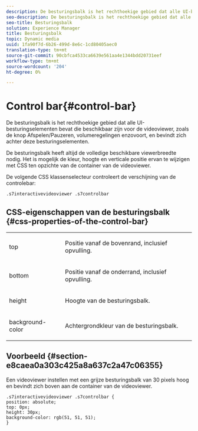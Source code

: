```yaml
---
description: De besturingsbalk is het rechthoekige gebied dat alle UI-besturingselementen bevat die beschikbaar zijn voor de videoviewer, zoals de knop Afspelen/Pauzeren, volumeregelingen enzovoort, en bevindt zich achter deze besturingselementen.
seo-description: De besturingsbalk is het rechthoekige gebied dat alle UI-besturingselementen bevat die beschikbaar zijn voor de videoviewer, zoals de knop Afspelen/Pauzeren, volumeregelingen enzovoort, en bevindt zich achter deze besturingselementen.
seo-title: Besturingsbalk
solution: Experience Manager
title: Besturingsbalk
topic: Dynamic media
uuid: 1fa90f7d-6b26-499d-8e6c-1cd80405aec0
translation-type: tm+mt
source-git-commit: 90cbfca4533ca6639e561aa4e1344bdd20731eef
workflow-type: tm+mt
source-wordcount: '204'
ht-degree: 0%

---
```



# Control bar{#control-bar}

De besturingsbalk is het rechthoekige gebied dat alle UI-besturingselementen bevat die beschikbaar zijn voor de videoviewer, zoals de knop Afspelen/Pauzeren, volumeregelingen enzovoort, en bevindt zich achter deze besturingselementen.

<!--<a id="section_061E550C1C1D4DB2BD663A898895B38C"></a>-->

De besturingsbalk heeft altijd de volledige beschikbare viewerbreedte nodig. Het is mogelijk de kleur, hoogte en verticale positie ervan te wijzigen met CSS ten opzichte van de container van de videoviewer.

De volgende CSS klassenselecteur controleert de verschijning van de controlebar:

```
.s7interactivevideoviewer .s7controlbar
```

## CSS-eigenschappen van de besturingsbalk {#css-properties-of-the-control-bar}

<table id="table_C48C56E696304C9BAFEE71BA9EA9A174"> 
 <tbody> 
  <tr> 
   <td colname="col1"> <p> <span class="codeph"> top  </span> </p> </td> 
   <td colname="col2"> <p>Positie vanaf de bovenrand, inclusief opvulling. </p> </td> 
  </tr> 
  <tr> 
   <td colname="col1"> <p> <span class="codeph"> bottom  </span> </p> </td> 
   <td colname="col2"> <p> Positie vanaf de onderrand, inclusief opvulling. </p> </td> 
  </tr> 
  <tr> 
   <td colname="col1"> <p> <span class="codeph"> height  </span> </p> </td> 
   <td colname="col2"> <p>Hoogte van de besturingsbalk. </p> </td> 
  </tr> 
  <tr> 
   <td colname="col1"> <p> <span class="codeph"> background-color  </span> </p> </td> 
   <td colname="col2"> <p>Achtergrondkleur van de besturingsbalk. </p> </td> 
  </tr> 
 </tbody> 
</table>

## Voorbeeld {#section-e8caea0a303c425a8a637c2a47c06355}

Een videoviewer instellen met een grijze besturingsbalk van 30 pixels hoog en bevindt zich boven aan de container van de videoviewer.

```
.s7interactivevideoviewer .s7controlbar {  
position: absolute; 
top: 0px; 
height: 30px; 
background-color: rgb(51, 51, 51); 
}
```

